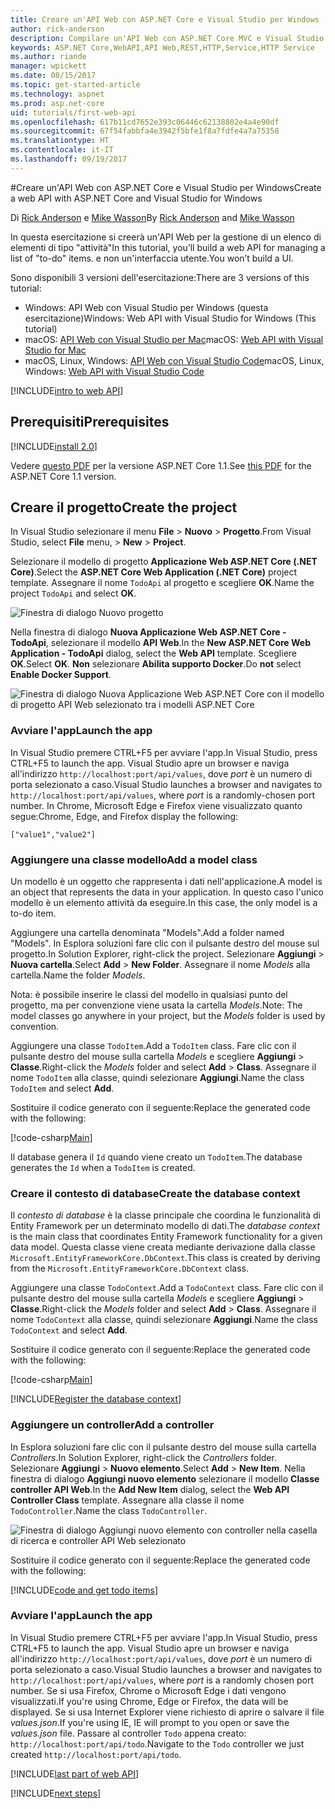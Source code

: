 ```yaml
---
title: Creare un'API Web con ASP.NET Core e Visual Studio per Windows
author: rick-anderson
description: Compilare un'API Web con ASP.NET Core MVC e Visual Studio per Windows
keywords: ASP.NET Core,WebAPI,API Web,REST,HTTP,Service,HTTP Service
ms.author: riande
manager: wpickett
ms.date: 08/15/2017
ms.topic: get-started-article
ms.technology: aspnet
ms.prod: asp.net-core
uid: tutorials/first-web-api
ms.openlocfilehash: 617b11cd7652e393c06446c62138802e4a4e90df
ms.sourcegitcommit: 67f54fabbfa4e3942f5bfe1f8a7fdfe4a7a75358
ms.translationtype: HT
ms.contentlocale: it-IT
ms.lasthandoff: 09/19/2017
---
```

#<a name="create-a-web-api-with-aspnet-core-and-visual-studio-for-windows"></a><span data-ttu-id="709bb-104">Creare un'API Web con ASP.NET Core e Visual Studio per Windows</span><span class="sxs-lookup"><span data-stu-id="709bb-104">Create a web API with ASP.NET Core and Visual Studio for Windows</span></span>

<span data-ttu-id="709bb-105">Di [Rick Anderson](https://twitter.com/RickAndMSFT) e [Mike Wasson](https://github.com/mikewasson)</span><span class="sxs-lookup"><span data-stu-id="709bb-105">By [Rick Anderson](https://twitter.com/RickAndMSFT) and [Mike Wasson](https://github.com/mikewasson)</span></span>

<span data-ttu-id="709bb-106">In questa esercitazione si creerà un'API Web per la gestione di un elenco di elementi di tipo "attività"</span><span class="sxs-lookup"><span data-stu-id="709bb-106">In this tutorial, you’ll build a web API for managing a list of "to-do" items.</span></span> <span data-ttu-id="709bb-107">e non un'interfaccia utente.</span><span class="sxs-lookup"><span data-stu-id="709bb-107">You won’t build a UI.</span></span>

<span data-ttu-id="709bb-108">Sono disponibili 3 versioni dell'esercitazione:</span><span class="sxs-lookup"><span data-stu-id="709bb-108">There are 3 versions of this tutorial:</span></span>

* <span data-ttu-id="709bb-109">Windows: API Web con Visual Studio per Windows (questa esercitazione)</span><span class="sxs-lookup"><span data-stu-id="709bb-109">Windows: Web API with Visual Studio for Windows (This tutorial)</span></span>
* <span data-ttu-id="709bb-110">macOS: [API Web con Visual Studio per Mac](xref:tutorials/first-web-api-mac)</span><span class="sxs-lookup"><span data-stu-id="709bb-110">macOS: [Web API with Visual Studio for Mac](xref:tutorials/first-web-api-mac)</span></span>
* <span data-ttu-id="709bb-111">macOS, Linux, Windows: [API Web con Visual Studio Code](xref:tutorials/web-api-vsc)</span><span class="sxs-lookup"><span data-stu-id="709bb-111">macOS, Linux, Windows: [Web API with Visual Studio Code](xref:tutorials/web-api-vsc)</span></span>

<!-- WARNING: The code AND images in this doc are used by uid: tutorials/web-api-vsc, tutorials/first-web-api-mac and tutorials/first-web-api. If you change any code/images in this tutorial, update uid: tutorials/web-api-vsc -->

[!INCLUDE[intro to web API](../includes/webApi/intro.md)]

## <a name="prerequisites"></a><span data-ttu-id="709bb-112">Prerequisiti</span><span class="sxs-lookup"><span data-stu-id="709bb-112">Prerequisites</span></span>

[!INCLUDE[install 2.0](../includes/install2.0.md)]

<span data-ttu-id="709bb-113">Vedere [questo PDF](https://github.com/aspnet/Docs/blob/master/aspnetcore/tutorials/first-web-api/_static/_webAPI.pdf) per la versione ASP.NET Core 1.1.</span><span class="sxs-lookup"><span data-stu-id="709bb-113">See [this PDF](https://github.com/aspnet/Docs/blob/master/aspnetcore/tutorials/first-web-api/_static/_webAPI.pdf) for the ASP.NET Core 1.1 version.</span></span>

## <a name="create-the-project"></a><span data-ttu-id="709bb-114">Creare il progetto</span><span class="sxs-lookup"><span data-stu-id="709bb-114">Create the project</span></span>

<span data-ttu-id="709bb-115">In Visual Studio selezionare il menu **File** > **Nuovo** > **Progetto**.</span><span class="sxs-lookup"><span data-stu-id="709bb-115">From Visual Studio, select **File** menu, > **New** > **Project**.</span></span>

<span data-ttu-id="709bb-116">Selezionare il modello di progetto **Applicazione Web ASP.NET Core (.NET Core)**.</span><span class="sxs-lookup"><span data-stu-id="709bb-116">Select the **ASP.NET Core Web Application (.NET Core)** project template.</span></span> <span data-ttu-id="709bb-117">Assegnare il nome `TodoApi` al progetto e scegliere **OK**.</span><span class="sxs-lookup"><span data-stu-id="709bb-117">Name the project `TodoApi` and select **OK**.</span></span>

![Finestra di dialogo Nuovo progetto](first-web-api/_static/new-project.png)

<span data-ttu-id="709bb-119">Nella finestra di dialogo **Nuova Applicazione Web ASP.NET Core - TodoApi**, selezionare il modello **API Web**.</span><span class="sxs-lookup"><span data-stu-id="709bb-119">In the **New ASP.NET Core Web Application - TodoApi** dialog, select the **Web API** template.</span></span> <span data-ttu-id="709bb-120">Scegliere **OK**.</span><span class="sxs-lookup"><span data-stu-id="709bb-120">Select **OK**.</span></span> <span data-ttu-id="709bb-121">**Non** selezionare **Abilita supporto Docker**.</span><span class="sxs-lookup"><span data-stu-id="709bb-121">Do **not** select **Enable Docker Support**.</span></span>

![Finestra di dialogo Nuova Applicazione Web ASP.NET Core con il modello di progetto API Web selezionato tra i modelli ASP.NET Core](first-web-api/_static/web-api-project.png)

### <a name="launch-the-app"></a><span data-ttu-id="709bb-123">Avviare l'app</span><span class="sxs-lookup"><span data-stu-id="709bb-123">Launch the app</span></span>

<span data-ttu-id="709bb-124">In Visual Studio premere CTRL+F5 per avviare l'app.</span><span class="sxs-lookup"><span data-stu-id="709bb-124">In Visual Studio, press CTRL+F5 to launch the app.</span></span> <span data-ttu-id="709bb-125">Visual Studio apre un browser e naviga all'indirizzo `http://localhost:port/api/values`, dove *port* è un numero di porta selezionato a caso.</span><span class="sxs-lookup"><span data-stu-id="709bb-125">Visual Studio launches a browser and navigates to `http://localhost:port/api/values`, where *port* is a randomly-chosen port number.</span></span> <span data-ttu-id="709bb-126">In Chrome, Microsoft Edge e Firefox viene visualizzato quanto segue:</span><span class="sxs-lookup"><span data-stu-id="709bb-126">Chrome, Edge, and Firefox display the following:</span></span>

```
["value1","value2"]
``` 

### <a name="add-a-model-class"></a><span data-ttu-id="709bb-127">Aggiungere una classe modello</span><span class="sxs-lookup"><span data-stu-id="709bb-127">Add a model class</span></span>

<span data-ttu-id="709bb-128">Un modello è un oggetto che rappresenta i dati nell'applicazione.</span><span class="sxs-lookup"><span data-stu-id="709bb-128">A model is an object that represents the data in your application.</span></span> <span data-ttu-id="709bb-129">In questo caso l'unico modello è un elemento attività da eseguire.</span><span class="sxs-lookup"><span data-stu-id="709bb-129">In this case, the only model is a to-do item.</span></span>

<span data-ttu-id="709bb-130">Aggiungere una cartella denominata "Models".</span><span class="sxs-lookup"><span data-stu-id="709bb-130">Add a folder named "Models".</span></span> <span data-ttu-id="709bb-131">In Esplora soluzioni fare clic con il pulsante destro del mouse sul progetto.</span><span class="sxs-lookup"><span data-stu-id="709bb-131">In Solution Explorer, right-click the project.</span></span> <span data-ttu-id="709bb-132">Selezionare **Aggiungi** > **Nuova cartella**.</span><span class="sxs-lookup"><span data-stu-id="709bb-132">Select **Add** > **New Folder**.</span></span> <span data-ttu-id="709bb-133">Assegnare il nome *Models* alla cartella.</span><span class="sxs-lookup"><span data-stu-id="709bb-133">Name the folder *Models*.</span></span>

<span data-ttu-id="709bb-134">Nota: è possibile inserire le classi del modello in qualsiasi punto del progetto, ma per convenzione viene usata la cartella *Models*.</span><span class="sxs-lookup"><span data-stu-id="709bb-134">Note: The model classes go anywhere in your project, but the *Models* folder is used by convention.</span></span>

<span data-ttu-id="709bb-135">Aggiungere una classe `TodoItem`.</span><span class="sxs-lookup"><span data-stu-id="709bb-135">Add a `TodoItem` class.</span></span> <span data-ttu-id="709bb-136">Fare clic con il pulsante destro del mouse sulla cartella *Models* e scegliere **Aggiungi** > **Classe**.</span><span class="sxs-lookup"><span data-stu-id="709bb-136">Right-click the *Models* folder and select **Add** > **Class**.</span></span> <span data-ttu-id="709bb-137">Assegnare il nome `TodoItem` alla classe, quindi selezionare **Aggiungi**.</span><span class="sxs-lookup"><span data-stu-id="709bb-137">Name the class `TodoItem` and select **Add**.</span></span>

<span data-ttu-id="709bb-138">Sostituire il codice generato con il seguente:</span><span class="sxs-lookup"><span data-stu-id="709bb-138">Replace the generated code with the following:</span></span>

[!code-csharp[Main](first-web-api/sample/TodoApi/Models/TodoItem.cs)]

<span data-ttu-id="709bb-139">Il database genera il `Id` quando viene creato un `TodoItem`.</span><span class="sxs-lookup"><span data-stu-id="709bb-139">The database generates the `Id` when a `TodoItem` is created.</span></span>

### <a name="create-the-database-context"></a><span data-ttu-id="709bb-140">Creare il contesto di database</span><span class="sxs-lookup"><span data-stu-id="709bb-140">Create the database context</span></span>

<span data-ttu-id="709bb-141">Il *contesto di database* è la classe principale che coordina le funzionalità di Entity Framework per un determinato modello di dati.</span><span class="sxs-lookup"><span data-stu-id="709bb-141">The *database context* is the main class that coordinates Entity Framework functionality for a given data model.</span></span> <span data-ttu-id="709bb-142">Questa classe viene creata mediante derivazione dalla classe `Microsoft.EntityFrameworkCore.DbContext`.</span><span class="sxs-lookup"><span data-stu-id="709bb-142">This class is created by deriving from the `Microsoft.EntityFrameworkCore.DbContext` class.</span></span>

<span data-ttu-id="709bb-143">Aggiungere una classe `TodoContext`.</span><span class="sxs-lookup"><span data-stu-id="709bb-143">Add a `TodoContext` class.</span></span> <span data-ttu-id="709bb-144">Fare clic con il pulsante destro del mouse sulla cartella *Models* e scegliere **Aggiungi** > **Classe**.</span><span class="sxs-lookup"><span data-stu-id="709bb-144">Right-click the *Models* folder and select **Add** > **Class**.</span></span> <span data-ttu-id="709bb-145">Assegnare il nome `TodoContext` alla classe, quindi selezionare **Aggiungi**.</span><span class="sxs-lookup"><span data-stu-id="709bb-145">Name the class `TodoContext` and select **Add**.</span></span>

<span data-ttu-id="709bb-146">Sostituire il codice generato con il seguente:</span><span class="sxs-lookup"><span data-stu-id="709bb-146">Replace the generated code with the following:</span></span>

[!code-csharp[Main](first-web-api/sample/TodoApi/Models/TodoContext.cs)]

[!INCLUDE[Register the database context](../includes/webApi/register_dbContext.md)]

### <a name="add-a-controller"></a><span data-ttu-id="709bb-147">Aggiungere un controller</span><span class="sxs-lookup"><span data-stu-id="709bb-147">Add a controller</span></span>

<span data-ttu-id="709bb-148">In Esplora soluzioni fare clic con il pulsante destro del mouse sulla cartella *Controllers*.</span><span class="sxs-lookup"><span data-stu-id="709bb-148">In Solution Explorer, right-click the *Controllers* folder.</span></span> <span data-ttu-id="709bb-149">Selezionare **Aggiungi** > **Nuovo elemento**.</span><span class="sxs-lookup"><span data-stu-id="709bb-149">Select **Add** > **New Item**.</span></span> <span data-ttu-id="709bb-150">Nella finestra di dialogo **Aggiungi nuovo elemento** selezionare il modello **Classe controller API Web**.</span><span class="sxs-lookup"><span data-stu-id="709bb-150">In the **Add New Item** dialog, select the **Web  API Controller Class** template.</span></span> <span data-ttu-id="709bb-151">Assegnare alla classe il nome `TodoController`.</span><span class="sxs-lookup"><span data-stu-id="709bb-151">Name the class `TodoController`.</span></span>

![Finestra di dialogo Aggiungi nuovo elemento con controller nella casella di ricerca e controller API Web selezionato](first-web-api/_static/new_controller.png)

<span data-ttu-id="709bb-153">Sostituire il codice generato con il seguente:</span><span class="sxs-lookup"><span data-stu-id="709bb-153">Replace the generated code with the following:</span></span>

[!INCLUDE[code and get todo items](../includes/webApi/getTodoItems.md)]
  
### <a name="launch-the-app"></a><span data-ttu-id="709bb-154">Avviare l'app</span><span class="sxs-lookup"><span data-stu-id="709bb-154">Launch the app</span></span>

<span data-ttu-id="709bb-155">In Visual Studio premere CTRL+F5 per avviare l'app.</span><span class="sxs-lookup"><span data-stu-id="709bb-155">In Visual Studio, press CTRL+F5 to launch the app.</span></span> <span data-ttu-id="709bb-156">Visual Studio apre un browser e naviga all'indirizzo `http://localhost:port/api/values`, dove *port* è un numero di porta selezionato a caso.</span><span class="sxs-lookup"><span data-stu-id="709bb-156">Visual Studio launches a browser and navigates to `http://localhost:port/api/values`, where *port* is a randomly chosen port number.</span></span> <span data-ttu-id="709bb-157">Se si usa Firefox, Chrome o Microsoft Edge i dati vengono visualizzati.</span><span class="sxs-lookup"><span data-stu-id="709bb-157">If you're using Chrome, Edge or Firefox, the data will be displayed.</span></span> <span data-ttu-id="709bb-158">Se si usa Internet Explorer viene richiesto di aprire o salvare il file *values.json*.</span><span class="sxs-lookup"><span data-stu-id="709bb-158">If you're using IE, IE will prompt to you open or save the *values.json* file.</span></span> <span data-ttu-id="709bb-159">Passare al controller `Todo` appena creato: `http://localhost:port/api/todo`.</span><span class="sxs-lookup"><span data-stu-id="709bb-159">Navigate to the `Todo` controller we just created `http://localhost:port/api/todo`.</span></span>

[!INCLUDE[last part of web API](../includes/webApi/end.md)]

[!INCLUDE[next steps](../includes/webApi/next.md)]

